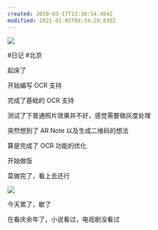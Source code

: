 ```yaml
---
created: 2020-03-17T13:38:54.484Z
modified: 2021-02-02T08:34:28.830Z
---
```


![](https://i.postimg.cc/yNkS2CHJ/1689052858.jpg)

#日记 #北京
<!-- @timer "date":"Wed Jan 08 2020 08:21:33 GMT+0800 (CST)" -->

起床了

<!-- @timer "date":"Wed Jan 08 2020 10:02:45 GMT+0800 (CST)","duration":"about 2 hours" -->

开始编写 OCR 支持

<!-- @timer "date":"Wed Jan 08 2020 11:52:36 GMT+0800 (CST)","duration":"about 2 hours" -->

完成了基础的 OCR 支持

<!-- @timer "date":"Wed Jan 08 2020 12:35:00 GMT+0800 (CST)","duration":"42 minutes" -->

测试了下普通照片效果并不好，感觉需要做灰度处理

<!-- @timer "date":"Wed Jan 08 2020 13:05:43 GMT+0800 (CST)","duration":"31 minutes" -->

突然想到了 AR Note 以及生成二维码的想法

<!-- @timer "date":"Wed Jan 08 2020 17:40:30 GMT+0800 (CST)","duration":"about 5 hours" -->

算是完成了 OCR 功能的优化

开始做饭

<!-- @timer "date":"Wed Jan 08 2020 19:09:56 GMT+0800 (CST)","duration":"about 1 hour" -->

菜做完了，看上去还行

![](https://i.postimg.cc/yNkS2CHJ/1689052858.jpg)

<!-- @timer "date":"Wed Jan 08 2020 19:41:13 GMT+0800 (CST)","duration":"31 minutes" -->

今天累了，歇了

<!-- @timer "date":"Wed Jan 08 2020 21:56:21 GMT+0800 (CST)","duration":"about 2 hours" -->

在看庆余年了，小说看过，电视剧没看过
